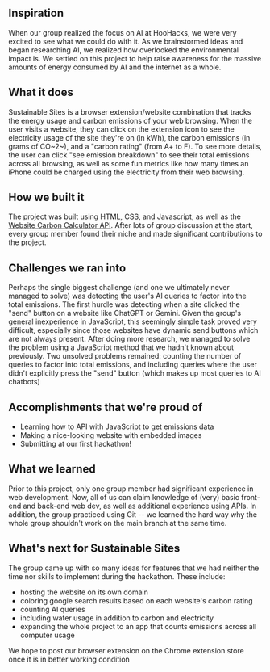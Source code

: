 ## Inspiration
When our group realized the focus on AI at HooHacks, we were very excited to see what we could do with it. As we brainstormed ideas and began researching AI, we realized how overlooked the environmental impact is. We settled on this project to help raise awareness for the massive amounts of energy consumed by AI and the internet as a whole. 

## What it does
Sustainable Sites is a browser extension/website combination that tracks the energy usage and carbon emissions of your web browsing. When the user visits a website, they can click on the extension icon to see the electricity usage of the site they're on (in kWh), the carbon emissions (in grams of CO~2~), and a "carbon rating" (from A+ to F). To see more details, the user can click "see emission breakdown" to see their total emissions across all browsing, as well as some fun metrics like how many times an iPhone could be charged using the electricity from their web browsing.

## How we built it
The project was built using HTML, CSS, and Javascript, as well as the [Website Carbon Calculator API](api.websitecarbon.com). After lots of group discussion at the start, every group member found their niche and made significant contributions to the project. 

## Challenges we ran into
Perhaps the single biggest challenge (and one we ultimately never managed to solve) was detecting the user's AI queries to factor into the total emissions. The first hurdle was detecting when a site clicked the "send" button on a website like ChatGPT or Gemini. Given the group's general inexperience in JavaScript, this seemingly simple task proved very difficult, especially since those websites have dynamic send buttons which are not always present. After doing more research, we managed to solve the problem using a JavaScript method that we hadn't known about previously. Two unsolved problems remained: counting the number of queries to factor into total emissions, and including queries where the user didn't explicitly press the "send" button (which makes up most queries to AI chatbots)

## Accomplishments that we're proud of
- Learning how to API with JavaScript to get emissions data
- Making a nice-looking website with embedded images
- Submitting at our first hackathon!

## What we learned
Prior to this project, only one group member had significant experience in web development. Now, all of us can claim knowledge of (very) basic front-end and back-end web dev, as well as additional experience using APIs. In addition, the group practiced using Git -- we learned the hard way why the whole group shouldn't work on the main branch at the same time. 

## What's next for Sustainable Sites
The group came up with so many ideas for features that we had neither the time nor skills to implement during the hackathon. These include:
- hosting the website on its own domain
- coloring google search results based on each website's carbon rating 
- counting AI queries 
- including water usage in addition to carbon and electricity
- expanding the whole project to an app that counts emissions across all computer usage

We hope to post our browser extension on the Chrome extension store once it is in better working condition
